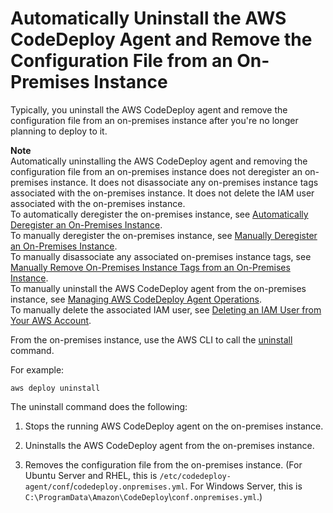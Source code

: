 # Automatically Uninstall the AWS CodeDeploy Agent and Remove the Configuration File from an On\-Premises Instance<a name="on-premises-instances-operations-uninstall-agent"></a>

Typically, you uninstall the AWS CodeDeploy agent and remove the configuration file from an on\-premises instance after you're no longer planning to deploy to it\.

**Note**  
Automatically uninstalling the AWS CodeDeploy agent and removing the configuration file from an on\-premises instance does not deregister an on\-premises instance\. It does not disassociate any on\-premises instance tags associated with the on\-premises instance\. It does not delete the IAM user associated with the on\-premises instance\.   
To automatically deregister the on\-premises instance, see [Automatically Deregister an On\-Premises Instance](on-premises-instances-operations-deregister-automatically.md)\.  
To manually deregister the on\-premises instance, see [Manually Deregister an On\-Premises Instance](on-premises-instances-operations-deregister-manually.md)\.  
To manually disassociate any associated on\-premises instance tags, see [Manually Remove On\-Premises Instance Tags from an On\-Premises Instance](on-premises-instances-operations-remove-tags.md)\.  
To manually uninstall the AWS CodeDeploy agent from the on\-premises instance, see [Managing AWS CodeDeploy Agent Operations](codedeploy-agent-operations.md)\.  
To manually delete the associated IAM user, see [Deleting an IAM User from Your AWS Account](https://docs.aws.amazon.com/IAM/latest/UserGuide/Using_DeletingUserFromAccount.html)\. 

From the on\-premises instance, use the AWS CLI to call the [uninstall](https://docs.aws.amazon.com/cli/latest/reference/deploy/uninstall.html) command\.

For example:

```
aws deploy uninstall
```

The uninstall command does the following:

1. Stops the running AWS CodeDeploy agent on the on\-premises instance\.

1. Uninstalls the AWS CodeDeploy agent from the on\-premises instance\.

1. Removes the configuration file from the on\-premises instance\. \(For Ubuntu Server and RHEL, this is `/etc/codedeploy-agent/conf`/`codedeploy.onpremises.yml`\. For Windows Server, this is `C:\ProgramData\Amazon\CodeDeploy`\\`conf.onpremises.yml`\.\)